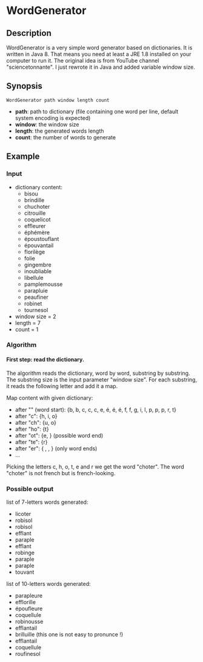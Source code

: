 # WordGenerator
## Description
WordGenerator is a very simple word generator based on dictionaries.
It is written in Java 8. That means you need at least a JRE 1.8 installed on your computer to run it.
The original idea is from YouTube channel "sciencetonnante". I just rewrote it in Java and added variable window size.

## Synopsis
`WordGenerator path window length count`
 * **path**: path to dictionary (file containing one word per line, default system encoding is expected)
 * **window**: the window size
 * **length**: the generated words length
 * **count**: the number of words to generate

## Example

### Input
* dictionary content:
	- bisou
	- brindille
	- chuchoter
	- citrouille
	- coquelicot
	- effleurer
	- éphémère
	- époustouflant
	- épouvantail
	- florilège
	- folie
	- gingembre
	- inoubliable
	- libellule
	- pamplemousse
	- parapluie
	- peaufiner
	- robinet
	- tournesol
* window size = 2
* length = 7
* count = 1

### Algorithm
#### First step: read the dictionary.
The algorithm reads the dictionary, word by word, substring by substring.
The substring size is the input parameter "window size".
For each substring, it reads the following letter and add it a map.

Map content with given dictionary:
* after "" (word start):  {b, b, c, c, c, e, é, é, é, f, f, g, i, l, p, p, p, r, t}
* after "c":              {h, i, o}
* after "ch":             {u, o}
* after "ho":             {t}
* after "ot":             {e, } (possible word end)
* after "te":             {r}
* after "er":             { , , } (only word ends)
* ...

Picking the letters c, h, o, t, e and r we get the word "choter".
The word "choter" is not french but is french-looking.

### Possible output
list of 7-letters words generated:
* licoter
* robisol
* robisol
* efflant
* paraple
* efflant
* robinge
* paraple
* paraple
* touvant

list of 10-letters words generated:
* parapleure
* efflorille
* époufleure 
* coquellule
* robinousse
* efflantail
* brilluille (this one is not easy to pronunce !)
* efflantail
* coquellule
* roufinesol
